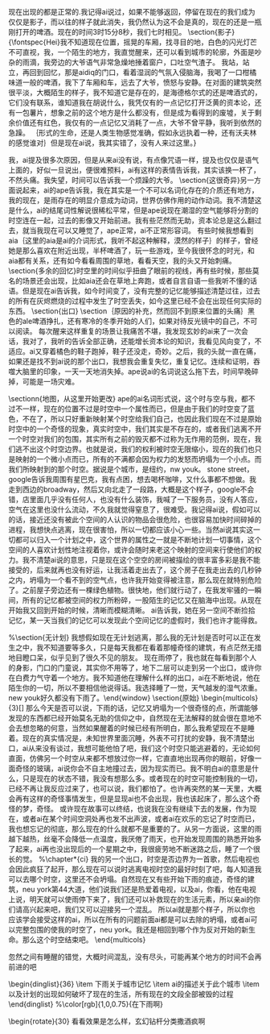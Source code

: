 现在出现的都是正常的.我记得ai说过，如果不能够返回，停留在现在的我们成为仅仅是影子，而以往的样子就此消失，我仍然认为这不会是真的，现在的还是一瓶刚打开的啤酒。现在的时间3时15分8秒，我们七时相见。
\section{影子}		
{\fontspec{Hei}我不知道现在位置，摇晃的车厢，找寻目的地，白色的闪光灯芒不可直视，我，一个陌生的地方，我直觉醒来，还可以看到城市的轮廓，外面是吵杂的雨滴，我旁边的大爷语气非常急燥地捶着窗户，口吐空气渣子。
我站，站立，再回到回忆，那是aidiq的门口，看着湿润的气氛入侵脑海，我喝了一口柑橘味道一般的啤酒，我下了车厢和车，远去了大爷，愤怒与安静。在对面的建筑突然很平淡，大概陌生的样子，我不知道它是存在的，是海德格尔式的还是啤酒式的，它们没有联系，谁知道我在胡说什么，我凭仅有的一点记忆打开泛黄的资本论，还有一包薯片，想象之前的这个地方是什么都没有，但是成为看得到的废墟，关于剩余价值还有红色，我仅有的一点记忆又消耗了一点，大爷不曾平静，我听到依然的急躁。
｛形式的生命，还是人类生物感觉准确，假如永远执着一种，还有沃夫林的感觉谁对｝但是现在ai说，我其实错了，没有人来过这里。}

我，ai提及很多次原因，但是从来ai没有说，有点像咒语一样，提及也仅仅是语气上面的，好似一旦说出，便很难预料，ai有这样的表情告诉我，其实该换一杯了，不然头痛。我失望，时间可以告诉我一个烦躁的大爷。
\section{这很奇异}另一方面说起来，ai的ape告诉我，我在其实是一个不可以名词化存在的介质还有地方，我的现在，是雨存在的明显介意成为动词，世界仿佛作用的动作动词。我不清楚这是什么，ai的结尾词性解说很稀松平常，但是ape说现在潮湿的空气能够将分割的时空连在一起，过去的影像又开始前进。我有些茫然而无助，资本论总是这么翻过去，就当我现在可以又睡觉了，ape正常，ai不正常形容词。
      有些时候我想看到aia｛这里的aia是ai的介词形式，我听不起这种解释，漠然的样子｝的样子，曾经她是那么喜欢在附近出现，半杯啤酒了，玩一些游戏，至今我很怀念的时光，和aia都有关系，还有如今看看周围的草地，看看天空，我的头又开始刺痛。
      \section{多余的回忆}时空里的时间似乎扭曲了眼前的视线，再有些时候，那些莫名的场景还会出现，比如aia还会在草地上奔跑，或者自言自语一些我听不懂的话语。但是现在ai告诉我，如今时间变了，没有完整的记忆能够描述清楚过往，过去的所有在灰烬燃烧的过程中发生了时空丢失，如今这里已经不会在出现任何实际的东西。
\section{出口}
\section｛原因的补充，然而回不到原来位置的头痛｝黑色的ale啤酒挣扎，还有寒冷的冬季开始的人们，如果对待反光镜中的自己，不可以阅读。
每次醒来这样重复的场景让我痛苦不堪，我发现玄妙的ai来了一次会话，我对了，我听的告诉全部正确，还能增长资本论的知识，我看见风向变了，不适应。ai又穿着橘色的鞋子跑掉，鞋子还没走，奇妙。之后，我的头就一直在痛，如果还是找不到ai说的那个出口，我想我会重复失忆，重复记忆。连续和证明，吞噬大脑里的印象，一天一天地消失掉。ape说ai的名词说这么拖下去，时间早晚碎掉，可能是一场灾难。

\sectionn{地图，从这里开始更改}
ape的ai名词形式说，这个时与空与我，都不过不一样，现在的位置不过是时空中一个属性而已，但是由于我们的时空变了蓝色，不在了，所以只好重新映射某个时空给我们自己，也因此我们现在不过是原始时空中的一个奇怪的现象，真实时空中，我们其实是不存在的，或者我们逃离不开一个时空对我们的包围，其实所有之前的毁灭都不过称为无作用的范例，现在，我们逃不出这个时空边界。也就是说，我们的权利被时空无限缩小，现在的我们也只是映射的一个微小点而已，所有的不满都会因为权力的发怒而坍塌为一个小点。而我们所映射到的那个时空。据说是个城市，是纽约，nw youk。 stone street，
google告诉我周围有星巴克，我有点困，想去喝杯咖啡，又什么事都不想做。我走到西边的broadway，然后又向北走了一段路，大概是这个样子，google不会错，店里面几乎没有任何人，也没有什么装饰，我喊了一下服务员，没有人答应，空气在这里也没什么流动，不久我就觉得窒息了，很难受。我记得ai说，假如可以的话，接近还没有被此个空间的人认识的物品会很危险，也很容易加快时间碎掉的进程，我想快点逃离，现在很害怕，所以一切都应该小心一些。当然ai说其实这一切都可以归入一个计划之中，这个世界的属性之一就是不断地计划一切事情，这个空间的人喜欢计划性地注视着你，或许会随时来老这个映射的空间来行使他们的权力。我不清楚ai说的意思，只是现在这个空空的房间被描绘的很丰富多彩是我不能接受的，后来就再也没有好运，让我活着走出去了，这个房子在我走出去的几秒钟之内，坍塌为一个看不到的空气点，也许我开始变得被注意，那么现在就特别危险了。之前屋子旁边还有一棵绿色植物。很快地，他们就行动了，在我发牢骚的一瞬间，所有的记忆都被空间的权力所粉碎，一股陌生的记忆又在脑海中出现。从现在开始我又回到开始的时候，清晰而模糊清晰。
 ai告诉我，她在另一空间不断捡拾记忆，某一天当我们的记忆可以发现此个空间记忆的虚假时，我们也许才能得救。


 %\section{无计划}
我想假如现在无计划逃离，那么我的无计划是否时可以正在发生之中，我不知道要等多久，只是每天我都在看着那幢奇怪的建筑，有点茫然无措地目瞪口呆，似乎见到了很久不见的朋友。
现在雨停了，我也就在每看到那个人的身影，门口的门童说，其实你不用等了，地下二层可以走到另一个出口，或许你在白费力气守着一个地方。我不知道他在理解什么样的出口，ai在不断地说，他在陌生你的一切，所以不要相信他说得话。我选择睡了一觉，天气越发的湿气浓重。new youk好久都没有下雨了。\end{window}
\section{原始}
\begin{multicols}{3}[]
那么今天是否可以说，下雨的话，记忆又坍塌为一个很奇怪的点，所谓能够发现的东西都已经开始莫名无助的信仰之中，自然现在无法解释的就会很在意地不会去想忽略的何意，当然如果醒着的时候已经有所明白，那么我希望现在不是睡着。现在的真实情况是，未知世界里面沉睡，外表不可打扰的安静，我不清楚出口，ai从来没有谈过，我想可能他怕了吧，我们这个时空只能逃避着的，无论如何直面，仿佛另一个时空从来都不想放过你一样，它直直地出现再你的眼前，好像一面奇怪的玻璃，ai说你会不自主地撞过去，因为现实而已。我不明白ai的意思是什么，只是现在的状态不错，我没有想那么多。或者现在的时空可能控制我的一切，已经不再让我反应过来了，也可以说，我们都怕了。也许再突然的某一天里，大概会再有这样的奇怪事情发生，但是显现ai也不会出现，我也该起床了，那么这个奇怪的梦，奇怪。
   或许现在故事可以终结，也说我在没有继续下去的发展，作为现在，或者ai在某个时间空洞处再也发不出声波，或者ai在欢乐的忘记了时空而已，我也想忘记的彻底，那么现在的什么就都不是重要的了。从另一方面说，这里的雨越下越热，丝毫不会降低一点温度，我厌倦了雨天，也开始发现周围的熟悉开始多了起来，ai再也没出现后的一个星期之中，我很疲劳地不断迷路之后，睡了一个很长的觉。
  %\chapter*{ci}
我的另一个出口，时空是否边界为一首歌，然后电视也会因此疯狂了起开，那么现在可以说时逃离电视时空的最好时刻了吧，每人知道我可以去哪个时空，这里还不会坍塌。自然现在又有些开始下雨的痕迹，奇怪的建筑，neu york第44大道，他们说我们还是热爱着电视，以及ai，你看，他在电视上说，明天就可以使雨停下来了，我们还可以补救现在的生活元素，所以亲ai的你们请高兴起来吧，我们又可以迎接另一个混乱。
   所以ai就是那个样子，所以你也应该学会接受这样的ai，所以在所有的问题前面ai都是可以去除的坍塌，或者ai可以完整包围的使我的时空了，neu york。我还是相回到哪个作为反对开始的新生命。那么这个时空结束吧。
   \end{multicols}
   
   忽然之间有睡醒的错觉，大概时间混乱，没有尽头，可能再某个地方的时间不会再前进的吧


 \begin{dinglist}{36}
\item  下雨关于城市记忆
\item  ai的描述关于此个城市
\item  以及计划的出现如何破坏了现在的生活，所有现在的文段全部被毁的过程
 \end{dinglist}
%\color[rgb]{1,0,0.75}{在下雨啊}

\begin{rotate}{30}
看看效果是怎么样，玄幻钻杆分类撒酒疯啊
